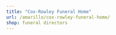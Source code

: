```yaml
---
title: "Cox-Rowley Funeral Home"
url: /amarillo/cox-rowley-funeral-home/
shop: funeral directors
---
```

